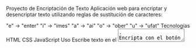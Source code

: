 Proyecto de Encriptación de Texto
Aplicación web para encriptar y desencriptar texto utilizando reglas de sustitución de caracteres:

"e" → "enter"
"i" → "imes"
"a" → "ai"
"o" → "ober"
"u" → "ufat"
Tecnologías
HTML
CSS
JavaScript
Uso
Escribe texto en el <textarea>.
Encripta con el botón "Encriptar".
Desencripta con el botón "Desencriptar".
Copia el resultado al portapapeles.
Ejecución
Abre index.html en tu navegador.


